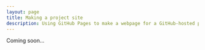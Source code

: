 ```yaml
---
layout: page
title: Making a project site
description: Using GitHub Pages to make a webpage for a GitHub-hosted project
---
```


Coming soon...
